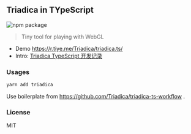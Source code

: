 ## Triadica in TYpeScript

![npm package](https://img.shields.io/npm/v/@triadica/touch-control?style=flat-square)

> Tiny tool for playing with WebGL

- Demo https://r.tiye.me/Triadica/triadica.ts/
- Intro: [Triadica TypeScript 开发记录](https://www.bilibili.com/video/BV14P411j7Dr?spm_id_from=333.999.0.0)

### Usages

```bash
yarn add triadica
```

Use boilerplate from https://github.com/Triadica/triadica-ts-workflow .

### License

MIT
